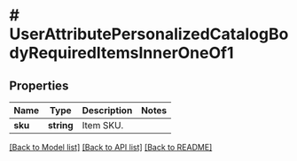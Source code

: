 # # UserAttributePersonalizedCatalogBodyRequiredItemsInnerOneOf1

## Properties

Name | Type | Description | Notes
------------ | ------------- | ------------- | -------------
**sku** | **string** | Item SKU. |

[[Back to Model list]](../../README.md#models) [[Back to API list]](../../README.md#endpoints) [[Back to README]](../../README.md)
